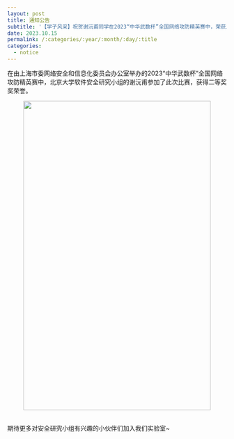 ```yaml
---
layout: post
title: 通知公告
subtitle: '【学子风采】祝贺谢沅甫同学在2023“中华武数杯”全国网络攻防精英赛中，荣获二等奖！'
date: 2023.10.15
permalink: /:categories/:year/:month/:day/:title
categories:
  - notice
---
```


在由上海市委网络安全和信息化委员会办公室举办的2023“中华武数杯”全国网络攻防精英赛中，北京大学软件安全研究小组的谢沅甫参加了此次比赛，获得二等奖奖荣誉。

<div align=center>
<img src="https://i.postimg.cc/jSGLFS7t/20231109164446.jpg" width="430px" height="710px"/>
</div>
<br/>


期待更多对安全研究小组有兴趣的小伙伴们加入我们实验室~
